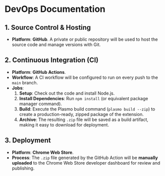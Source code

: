 # DevOps Documentation

## 1. Source Control & Hosting

* **Platform**: **GitHub**. A private or public repository will be used to host the source code and manage versions with Git.

## 2. Continuous Integration (CI)

* **Platform**: **GitHub Actions**.
* **Workflow**: A CI workflow will be configured to run on every push to the `main` branch.
* **Jobs**:
  1. **Setup**: Check out the code and install Node.js.
  2. **Install Dependencies**: Run `npm install` (or equivalent package manager command).
  3. **Build**: Execute the Plasmo build command (`plasmo build --zip`) to create a production-ready, zipped package of the extension.
  4. **Archive**: The resulting `.zip` file will be saved as a build artifact, making it easy to download for deployment.

## 3. Deployment

* **Platform**: **Chrome Web Store**.
* **Process**: The `.zip` file generated by the GitHub Action will be **manually uploaded** to the Chrome Web Store developer dashboard for review and publishing.
